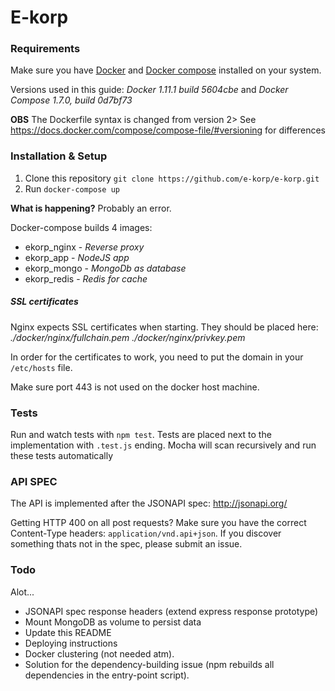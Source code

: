 # E-korp

### Requirements
Make sure you have [Docker](https://www.docker.com/) and
[Docker compose](https://docs.docker.com/compose/) installed on your system.

Versions used in this guide: *Docker 1.11.1 build 5604cbe* and *Docker Compose
1.7.0, build 0d7bf73*

**OBS**
The Dockerfile syntax is changed from version 2>
See https://docs.docker.com/compose/compose-file/#versioning for differences


### Installation & Setup
1. Clone this repository `git clone https://github.com/e-korp/e-korp.git`
2. Run `docker-compose up`

**What is happening?** Probably an error.

Docker-compose builds 4 images:
- ekorp_nginx - *Reverse proxy*
- ekorp_app - *NodeJS app*
- ekorp_mongo - *MongoDb as database*
- ekorp_redis - *Redis for cache*

##### SSL certificates
Nginx expects SSL certificates when starting. They should be placed here:
*./docker/nginx/fullchain.pem*
*./docker/nginx/privkey.pem*

In order for the certificates to work, you need to put the domain in your
`/etc/hosts` file.

Make sure port 443 is not used on the docker host machine.

### Tests
Run and watch tests with `npm test`. Tests are placed next to the implementation
with `.test.js` ending. Mocha will scan recursively and run these tests
automatically

### API SPEC
The API is implemented after the JSONAPI spec: http://jsonapi.org/

Getting HTTP 400 on all post requests? Make sure you have the correct
Content-Type headers: `application/vnd.api+json`.
If you discover something thats not in the spec, please submit an issue.


### Todo
Alot...

- JSONAPI spec response headers (extend express response prototype)
- Mount MongoDB as volume to persist data
- Update this README
- Deploying instructions
- Docker clustering (not needed atm).
- Solution for the dependency-building issue
(npm rebuilds all dependencies in the entry-point script).
